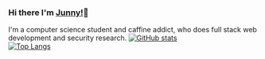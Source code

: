 ### Hi there I'm [Junny!](https://github.com/Junnyyy)👋
I'm a computer science student and caffine addict, who does full stack web development and security research.
[![GitHub stats](https://github-readme-stats.vercel.app/api?username=Junnyyy&count_private=true&show_icons=true)](https://github.com/anuraghazra/github-readme-stats)
<br>
[![Top Langs](https://github-readme-stats.vercel.app/api/top-langs/?username=Junnyyy&layout=compact)](https://github.com/anuraghazra/github-readme-stats)
<!--
**Junnyyy/Junnyyy** is a ✨ _special_ ✨ repository because its `README.md` (this file) appears on your GitHub profile.

Here are some ideas to get you started:

- 🔭 I’m currently working on ...
- 🌱 I’m currently learning ...
- 👯 I’m looking to collaborate on ...
- 🤔 I’m looking for help with ...
- 💬 Ask me about ...
- 📫 How to reach me: ...
- 😄 Pronouns: ...
- ⚡ Fun fact: ...
-->
